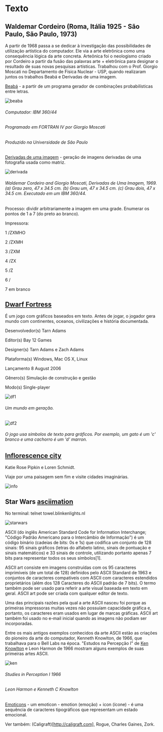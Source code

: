 # Texto

## Waldemar Cordeiro (Roma, Itália 1925 - São Paulo, São Paulo, 1973)

A partir de 1968 passa a se dedicar à investigação das possibilidades de utilização artística do computador. Ele via a arte eletrônica como uma consequência lógica da arte concreta.
Arteônica foi o neologismo criado por Cordeiro a partir da fusão das palavras arte + eletrônica para designar o resultado de suas novas pesquisas artísticas. 
Trabalhou com o Prof. Giorgio Moscati no Departamento de Física Nuclear - USP, quando realizaram juntos os trabalhos Beabá e Derivadas de uma imagem. 

[Beabá](http://www5.usp.br/18320/giorgio-moscati-e-waldemar-cordeiro-quando-o-computador-encontrou-a-arte/) - a partir de um programa gerador de combinações probabilísticas entre letras. 

![beaba](https://github.com/arteprog/programacao-criativa/blob/master/assets/imagens/beaba.jpg?raw=true)
###### Computador: IBM 360/44
###### Programado em FORTRAN IV por Giorgio Moscati
###### Produzido na Universidade de São Paulo

[Derivadas de uma imagem](/assets/referencias/arteonica.pdf) - geração de imagens derivadas de uma fotografia usada como matriz.

![derivada](https://github.com/arteprog/programacao-criativa/blob/master/assets/imagens/derivada.jpg?raw=true)

###### Waldemar Cordeiro and Giorgio Moscati, Derivadas de Uma Imagem, 1969. (a) Grau zero, 47 x 34.5 cm. (b) Grau um, 47 x 34.5 cm. (c) Grau dois, 47 x 34.5 cm. Executado em um IBM 360/44.

Processo: dividir arbitrariamente a imagem em uma grade. Enumerar os pontos de 1 a 7 (do preto ao branco). 

Impressora:

1 /ZXMHO

2 /ZXMH

3 /ZXM

4 /ZX

5 /Z

6 /

7 em branco

## [Dwarf Fortress](http://dwarffortresswiki.org/index.php/Main_Page)
É um jogo com gráficos baseados em texto. Antes de jogar, o jogador gera mundo com continentes, oceanos, civilizações e história documentada.

Desenvolvedor(s) Tarn Adams

Editor(s)	Bay 12 Games

Designer(s)	Tarn Adams e Zach Adams

Plataforma(s)	Windows, Mac OS X, Linux

Lançamento	8 August 2006

Gênero(s)	Simulação de construção e gestão

Modo(s)	Single-player

![df1](https://github.com/arteprog/programacao-criativa/blob/master/assets/imagens/WorldGenerationScreen.png?raw=true)

###### Um mundo em geração.

![df2](https://github.com/arteprog/programacao-criativa/blob/master/assets/imagens/Dwarf_Fortress_embark_scene.png?raw=true)

###### O jogo usa símbolos de texto para gráficos. Por exemplo, um gato é um 'c' branco e uma cachorro é um 'd' marron. 

## [Inflorescence city](http://inflorescence.city)
Katie Rose Pipkin e Loren Schmidt.

Viaje por uma paisagem sem fim e visite cidades imaginárias.

![info](https://github.com/arteprog/programacao-criativa/blob/master/assets/imagens/inflorescense.jpg?raw=true)

## Star Wars [asciimation](http://www.asciimation.co.nz)

No terminal: telnet towel.blinkenlights.nl

![starwars](https://github.com/arteprog/programacao-criativa/blob/master/assets/imagens/starwars.jpg?raw=true)

ASCII (do inglês American Standard Code for Information Interchange; "Código Padrão Americano para o Intercâmbio de Informação") é um código binário (cadeias de bits: 0s e 1s) que codifica um conjunto de 128 sinais: 95 sinais gráficos (letras do alfabeto latino, sinais de pontuação e sinais matemáticos) e 33 sinais de controle, utilizando portanto apenas 7 bits para representar todos os seus símbolos[1].

ASCII art consiste em imagens construídas com os 95 caracteres imprimíveis (de um total de 128) definidos pelo ASCII Standard de 1963 e conjuntos de caracteres compatíveis com ASCII com caracteres estendidos proprietários (além dos 128 Caracteres do ASCII padrão de 7 bits). O termo também pode ser usado para referir a arte visual baseada em texto em geral. ASCII art pode ser criada com qualquer editor de texto.

Uma das principais razões pela qual a arte ASCII nasceu foi porque as primeiras impressoras muitas vezes não possuíam capacidade gráfica e, portanto, os caracteres eram usados em lugar de marcas gráficas. ASCII art também foi usado no e-mail inicial quando as imagens não podiam ser incorporadas.

Entre os mais antigos exemplos conhecidos da arte ASCII estão as criações do pioneiro da arte do computador, Kenneth Knowlton, de 1966, que trabalhava para o Bell Labs na época. "Estudos na Percepção I" de [Ken Knowlton](http://www.kenknowlton.com) e Leon Harmon de 1966 mostram alguns exemplos de suas primeiras artes ASCII.

![ken](https://github.com/arteprog/programacao-criativa/blob/master/assets/imagens/knowlton-all-artworks-studies-in-perception-i--dam-11278-a77DO-de-2.jpg?raw=true)

###### Studies in Perception I 1966 

###### Leon Harmon e Kenneth C Knowlton

[Emoticons](https://en.wikipedia.org/wiki/List_of_emoticons) - um emoticon - emotion (emoção) + icon (ícone) - é uma sequência de caracteres tipográficos que representam um estado emocional.

Ver também: (Caligraft)[http://caligraft.com], Rogue, Charles Gaines, Zork.
